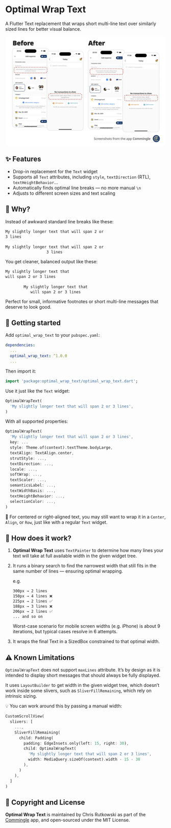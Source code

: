 # Optimal Wrap Text

A Flutter Text replacement that wraps short multi-line text over similarly sized lines for better visual balance.

![Before and After Comparison](readme_assets/before_after_commingle.jpeg)

## ✨ Features

- Drop-in replacement for the `Text` widget
- Supports all `Text` attributes, including `style`, `textDirection` (RTL), `textHeightBehavior`…
- Automatically finds optimal line breaks — no more manual `\n`
- Adjusts to different screen sizes and text scaling

## 📐 Why?

Instead of awkward standard line breaks like these:

```
My slightly longer text that will span 2 or
3 lines

My slightly longer text that will span 2 or
                  3 lines
```

You get cleaner, balanced output like these:

```
My slightly longer text that 
will span 2 or 3 lines

        My slightly longer text that       
           will span 2 or 3 lines
```

Perfect for small, informative footnotes or short multi-line messages that deserve to look good.

## 🚀 Getting started

Add `optimal_wrap_text` to your `pubspec.yaml`:

```yaml
dependencies:
  ...
  optimal_wrap_text: ^1.0.0
  ...
```

Then import it:

```dart
import 'package:optimal_wrap_text/optimal_wrap_text.dart';
```

Use it just like the `Text` widget:

```dart
OptimalWrapText(
  'My slightly longer text that will span 2 or 3 lines',
)
```

With all supported properties:

```dart
OptimalWrapText(
  'My slightly longer text that will span 2 or 3 lines',
  key: ...
  style: Theme.of(context).textTheme.bodyLarge,
  textAlign: TextAlign.center,
  strutStyle: ...,
  textDirection: ...,
  locale: ...,
  softWrap: ...,
  textScaler: ...,
  semanticsLabel: ...,
  textWidthBasis: ...,
  textHeightBehavior: ...,
  selectionColor: ...,
)
```

📌 For centered or right-aligned text, you may still want to wrap it in a `Center`, `Align`, or `Row`, just like with a regular `Text` widget.


## 🧠 How does it work?

1. **Optimal Wrap Text** uses `TextPainter` to determine how many lines your text will take at full available width in the given widget tree.

2. It runs a binary search to find the narrowest width that still fits in the same number of lines — ensuring optimal wrapping.

   e.g. 
   ```
   300px → 2 lines
   150px → 4 lines ❌
   225px → 2 lines ✅
   188px → 3 lines ❌
   206px → 2 lines ✅
   ... and so on
   ```

   Worst-case scenario for mobile screen widths (e.g. iPhone) is about 9 iterations, but typical cases resolve in 6 attempts.

3.	It wraps the final Text in a SizedBox constrained to that optimal width.

## ⚠️ Known Limitations

`OptimalWrapText` does not support `maxLines` attribute. It’s by design as it is intended to display short messages that should always be fully displayed.

It uses `LayoutBuilder` to get width in the given widget tree, which doesn’t work inside some slivers, such as `SliverFillRemaining`, which rely on intrinsic sizing.

💡 You can work around this by passing a manual width:

```dart
CustomScrollView(
  slivers: [
    ...,
    SliverFillRemaining(
      child: Padding(
        padding: EdgeInsets.only(left: 15, right: 30),
        child: OptimalWrapText(
          'My slightly longer text that will span 2 or 3 lines',
          width: MediaQuery.sizeOf(context).width - 15 - 30
        ),
      )
    ),
  ]
)
```

## 📄 Copyright and License

**Optimal Wrap Text** is maintained by Chris Rutkowski as part of the [Commingle](https://commingle.app) app, and open-sourced under the MIT License.

